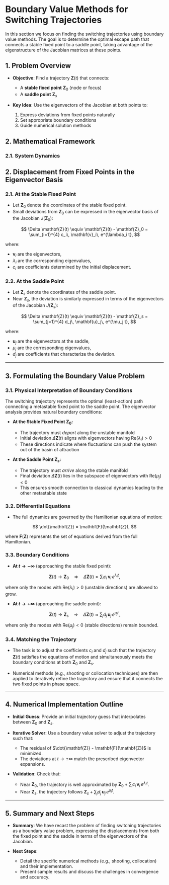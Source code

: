# Boundary Value Methods for Switching Trajectories

In this section we focus on finding the switching trajectories using boundary value methods. The goal is to determine the optimal escape path that connects a stable fixed point to a saddle point, taking advantage of the eigenstructure of the Jacobian matrices at these points.

## 1. Problem Overview

- **Objective**: Find a trajectory $\mathbf{Z}(t)$ that connects:
  - A **stable fixed point** $\mathbf{Z}_0$ (node or focus)
  - A **saddle point** $\mathbf{Z}_s$

- **Key Idea**: Use the eigenvectors of the Jacobian at both points to:
  1. Express deviations from fixed points naturally
  2. Set appropriate boundary conditions
  3. Guide numerical solution methods

## 2. Mathematical Framework

### 2.1. System Dynamics

## 2. Displacement from Fixed Points in the Eigenvector Basis

### 2.1. At the Stable Fixed Point

- Let $\mathbf{Z}_0$ denote the coordinates of the stable fixed point.
- Small deviations from $\mathbf{Z}_0$ can be expressed in the eigenvector basis of the Jacobian $J(\mathbf{Z}_0)$:
  
$$
\Delta \mathbf{Z}(t) \equiv \mathbf{Z}(t) - \mathbf{Z}_0 = \sum_{i=1}^{4} c_i\, \mathbf{v}_i\, e^{\lambda_i t},
$$
  
where:
  - $\mathbf{v}_i$ are the eigenvectors,
  - $\lambda_i$ are the corresponding eigenvalues,
  - $c_i$ are coefficients determined by the initial displacement.

### 2.2. At the Saddle Point

- Let $\mathbf{Z}_s$ denote the coordinates of the saddle point.
- Near $\mathbf{Z}_s$, the deviation is similarly expressed in terms of the eigenvectors of the Jacobian $J(\mathbf{Z}_s)$:
  
$$
\Delta \mathbf{Z}(t) \equiv \mathbf{Z}(t) - \mathbf{Z}_s = \sum_{j=1}^{4} d_j\, \mathbf{u}_j\, e^{\mu_j t},
$$
  
where:
  - $\mathbf{u}_j$ are the eigenvectors at the saddle,
  - $\mu_j$ are the corresponding eigenvalues,
  - $d_j$ are coefficients that characterize the deviation.

---

## 3. Formulating the Boundary Value Problem

### 3.1. Physical Interpretation of Boundary Conditions

The switching trajectory represents the optimal (least-action) path connecting a metastable fixed point to the saddle point. The eigenvector analysis provides natural boundary conditions:

- **At the Stable Fixed Point $\mathbf{Z}_0$:**
  - The trajectory must *depart* along the unstable manifold
  - Initial deviation $\Delta \mathbf{Z}(t)$ aligns with eigenvectors having $\text{Re}(\lambda_i) > 0$
  - These directions indicate where fluctuations can push the system out of the basin of attraction

- **At the Saddle Point $\mathbf{Z}_s$:**
  - The trajectory must *arrive* along the stable manifold
  - Final deviation $\Delta \mathbf{Z}(t)$ lies in the subspace of eigenvectors with $\text{Re}(\mu_j) < 0$
  - This ensures smooth connection to classical dynamics leading to the other metastable state

### 3.2. Differential Equations

- The full dynamics are governed by the Hamiltonian equations of motion:

$$
\dot{\mathbf{Z}} = \mathbf{F}(\mathbf{Z}),
$$
  
where $\mathbf{F}(\mathbf{Z})$ represents the set of equations derived from the full Hamiltonian.

### 3.3. Boundary Conditions

- **At $t \to -\infty$** (approaching the stable fixed point):
  
$$
\mathbf{Z}(t) \to \mathbf{Z}_0 \quad \Longrightarrow \quad \Delta \mathbf{Z}(t) \approx \sum_{i} c_i\, \mathbf{v}_i\, e^{\lambda_i t},
$$
  
where only the modes with $\text{Re}(\lambda_i) > 0$ (unstable directions) are allowed to grow.

- **At $t \to +\infty$** (approaching the saddle point):
  
$$
\mathbf{Z}(t) \to \mathbf{Z}_s \quad \Longrightarrow \quad \Delta \mathbf{Z}(t) \approx \sum_{j} d_j\, \mathbf{u}_j\, e^{\mu_j t},
$$
  
where only the modes with $\text{Re}(\mu_j) < 0$ (stable directions) remain bounded.

### 3.4. Matching the Trajectory

- The task is to adjust the coefficients ${c_i}$ and ${d_j}$ such that the trajectory $\mathbf{Z}(t)$ satisfies the equations of motion and simultaneously meets the boundary conditions at both $\mathbf{Z}_0$ and $\mathbf{Z}_s$.

- Numerical methods (e.g., shooting or collocation techniques) are then applied to iteratively refine the trajectory and ensure that it connects the two fixed points in phase space.

---

## 4. Numerical Implementation Outline

- **Initial Guess**: Provide an initial trajectory guess that interpolates between $\mathbf{Z}_0$ and $\mathbf{Z}_s$.

- **Iterative Solver**: Use a boundary value solver to adjust the trajectory such that:
  - The residual of $\dot{\mathbf{Z}} - \mathbf{F}(\mathbf{Z})$ is minimized.
  - The deviations at $t \to \pm\infty$ match the prescribed eigenvector expansions.

- **Validation**: Check that:
  - Near $\mathbf{Z}_0$, the trajectory is well approximated by $\mathbf{Z}_0 + \sum_i c_i\, \mathbf{v}_i\, e^{\lambda_i t}$.
  - Near $\mathbf{Z}_s$, the trajectory follows $\mathbf{Z}_s + \sum_j d_j\, \mathbf{u}_j\, e^{\mu_j t}$.

---

## 5. Summary and Next Steps

- **Summary**: We have recast the problem of finding switching trajectories as a boundary value problem, expressing the displacements from both the fixed point and the saddle in terms of the eigenvectors of the Jacobian.

- **Next Steps**: 
  - Detail the specific numerical methods (e.g., shooting, collocation) and their implementation.
  - Present sample results and discuss the challenges in convergence and accuracy.

